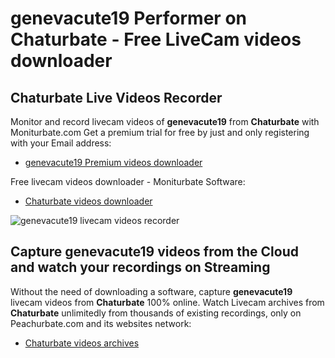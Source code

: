 # genevacute19 Performer on Chaturbate - Free LiveCam videos downloader

## Chaturbate Live Videos Recorder

Monitor and record livecam videos of **genevacute19** from **Chaturbate** with Moniturbate.com
Get a premium trial for free by just and only registering with your Email address:
* [genevacute19 Premium videos downloader](https://moniturbate.com/request-demo-licence-key.html)

Free livecam videos downloader - Moniturbate Software:
* [Chaturbate videos downloader](https://moniturbate.com/moniturbate-download-software.html)

![genevacute19 livecam videos recorder](https://peachurnet.com/templates/moniturbate-software.png)


## Capture genevacute19 videos from the Cloud and watch your recordings on Streaming

Without the need of downloading a software, capture **genevacute19** livecam videos from **Chaturbate** 100% online.
Watch Livecam archives from **Chaturbate** unlimitedly from thousands of existing recordings, only on Peachurbate.com and its websites network:
* [Chaturbate videos archives](https://peachurnet.com/)